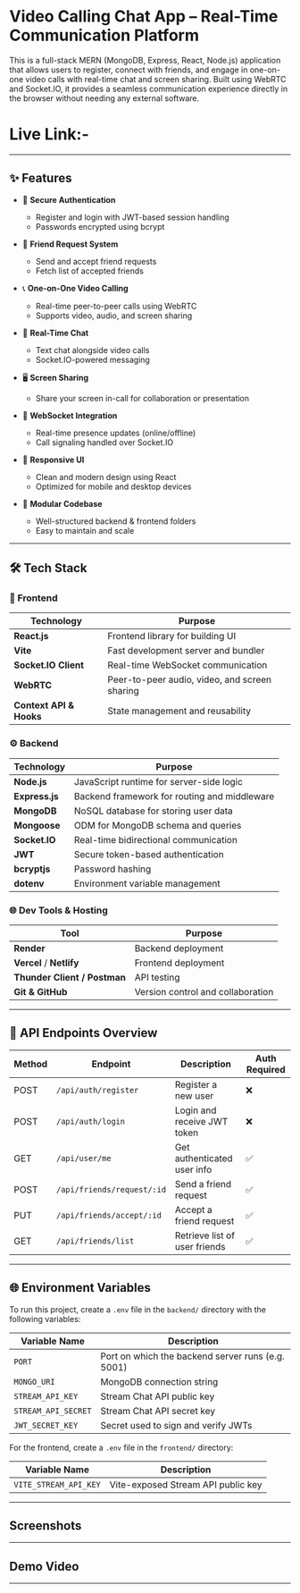 # Video Calling Chat App – Real-Time Communication Platform

This is a full-stack MERN (MongoDB, Express, React, Node.js) application that allows users to register, connect with friends, and engage in one-on-one video calls with real-time chat and screen sharing. Built using WebRTC and Socket.IO, it provides a seamless communication experience directly in the browser without needing any external software.

# Live Link:-

---

## ✨ Features

- 🔐 **Secure Authentication**
  - Register and login with JWT-based session handling
  - Passwords encrypted using bcrypt

- 🤝 **Friend Request System**
  - Send and accept friend requests
  - Fetch list of accepted friends

- 📞 **One-on-One Video Calling**
  - Real-time peer-to-peer calls using WebRTC
  - Supports video, audio, and screen sharing

- 💬 **Real-Time Chat**
  - Text chat alongside video calls
  - Socket.IO-powered messaging

- 🖥️ **Screen Sharing**
  - Share your screen in-call for collaboration or presentation

- 📡 **WebSocket Integration**
  - Real-time presence updates (online/offline)
  - Call signaling handled over Socket.IO

- 🎨 **Responsive UI**
  - Clean and modern design using React
  - Optimized for mobile and desktop devices

- 📁 **Modular Codebase**
  - Well-structured backend & frontend folders
  - Easy to maintain and scale

---

## 🛠️ Tech Stack

### 🧩 Frontend

| Technology   | Purpose                                 |
|--------------|------------------------------------------|
| **React.js** | Frontend library for building UI         |
| **Vite**     | Fast development server and bundler      |
| **Socket.IO Client** | Real-time WebSocket communication |
| **WebRTC**   | Peer-to-peer audio, video, and screen sharing |
| **Context API & Hooks** | State management and reusability |

### ⚙️ Backend

| Technology     | Purpose                                     |
|----------------|----------------------------------------------|
| **Node.js**    | JavaScript runtime for server-side logic     |
| **Express.js** | Backend framework for routing and middleware |
| **MongoDB**    | NoSQL database for storing user data         |
| **Mongoose**   | ODM for MongoDB schema and queries           |
| **Socket.IO**  | Real-time bidirectional communication         |
| **JWT**        | Secure token-based authentication            |
| **bcryptjs**   | Password hashing                             |
| **dotenv**     | Environment variable management               |

### 🌐 Dev Tools & Hosting

| Tool         | Purpose                              |
|--------------|---------------------------------------|
| **Render**   | Backend deployment                    |
| **Vercel** / **Netlify** | Frontend deployment       |
| **Thunder Client / Postman** | API testing           |
| **Git & GitHub** | Version control and collaboration |

---

## 📡 API Endpoints Overview

| Method | Endpoint                     | Description                   | Auth Required |
|--------|------------------------------|-------------------------------|---------------|
| POST   | `/api/auth/register`         | Register a new user           | ❌            |
| POST   | `/api/auth/login`            | Login and receive JWT token   | ❌            |
| GET    | `/api/user/me`               | Get authenticated user info   | ✅            |
| POST   | `/api/friends/request/:id`   | Send a friend request         | ✅            |
| PUT    | `/api/friends/accept/:id`    | Accept a friend request       | ✅            |
| GET    | `/api/friends/list`          | Retrieve list of user friends | ✅            |

---

## 🌐 Environment Variables

To run this project, create a `.env` file in the `backend/` directory with the following variables:

| Variable Name         | Description                                      |
|-----------------------|--------------------------------------------------|
| `PORT`                | Port on which the backend server runs (e.g. 5001) |
| `MONGO_URI`           | MongoDB connection string                        |
| `STREAM_API_KEY`      | Stream Chat API public key                       |
| `STREAM_API_SECRET`   | Stream Chat API secret key                       |
| `JWT_SECRET_KEY`      | Secret used to sign and verify JWTs              |

For the frontend, create a `.env` file in the `frontend/` directory:

| Variable Name          | Description                         |
|------------------------|-------------------------------------|
| `VITE_STREAM_API_KEY`  | Vite-exposed Stream API public key  |

---

## Screenshots

 ---


 ## Demo Video

 ---
